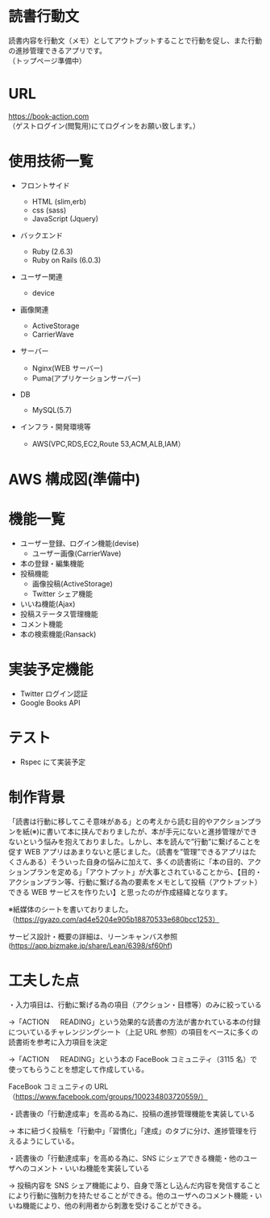 # 読書行動文

読書内容を行動文（メモ）としてアウトプットすることで行動を促し、また行動の進捗管理できるアプリです。<br>
（トップページ準備中）<br>

# URL

https://book-action.com <br>
（ゲストログイン(閲覧用)にてログインをお願い致します。）

# 使用技術一覧

- フロントサイド

  - HTML (slim,erb)
  - css (sass)
  - JavaScript (Jquery)

- バックエンド

  - Ruby (2.6.3)
  - Ruby on Rails (6.0.3)

- ユーザー関連

  - device

- 画像関連

  - ActiveStorage
  - CarrierWave

- サーバー

  - Nginx(WEB サーバー)
  - Puma(アプリケーションサーバー)

- DB

  - MySQL(5.7)

- インフラ・開発環境等
  - AWS(VPC,RDS,EC2,Route 53,ACM,ALB,IAM）

# AWS 構成図(準備中)

# 機能一覧

- ユーザー登録、ログイン機能(devise)
  - ユーザー画像(CarrierWave)
- 本の登録・編集機能
- 投稿機能
  - 画像投稿(ActiveStorage)
  - Twitter シェア機能
- いいね機能(Ajax)
- 投稿ステータス管理機能
- コメント機能
- 本の検索機能(Ransack)

# 実装予定機能

- Twitter ログイン認証
- Google Books API

# テスト

- Rspec にて実装予定

# 制作背景

「読書は行動に移してこそ意味がある」との考えから読む目的やアクションプランを紙(※)に書いて本に挟んでおりましたが、本が手元にないと進捗管理ができないという悩みを抱えておりました。しかし、本を読んで”行動”に繋げることを促す WEB アプリはあまりないと感じました。（読書を”管理”できるアプリはたくさんある）そういった自身の悩みに加えて、多くの読書術に「本の目的、アクションプランを定める」「アウトプット」が大事とされていることから、【目的・アクションプラン等、行動に繋げる為の要素をメモとして投稿（アウトプット）できる WEB サービスを作りたい】と思ったのが作成経緯となります。

※紙媒体のシートを書いておりました。（https://gyazo.com/ad4e5204e905b18870533e680bcc1253）

サービス設計・概要の詳細は、リーンキャンバス参照(https://app.bizmake.jp/share/Lean/6398/sf60hf)

# 工夫した点

・入力項目は、行動に繋げる為の項目（アクション・目標等）のみに絞っている

→「ACTION 　 READING」という効果的な読書の方法が書かれている本の付録についているチャレンジングシート（上記 URL 参照）の項目をベースに多くの読書術を参考に入力項目を決定

→「ACTION 　 READING」という本の FaceBook コミュニティ（3115 名）で使ってもらうことを想定して作成している。

FaceBook コミュニティの URL（https://www.facebook.com/groups/100234803720559/）

・読書後の「行動達成率」を高める為に、投稿の進捗管理機能を実装している

→ 本に紐づく投稿を「行動中」「習慣化」「達成」のタブに分け、進捗管理を行えるようにしている。

・読書後の「行動達成率」を高める為に、SNS にシェアできる機能・他のユーザへのコメント・いいね機能を実装している

→ 投稿内容を SNS シェア機能により、自身で落とし込んだ内容を発信することにより行動に強制力を持たせることができる。他のユーザへのコメント機能・いいね機能により、他の利用者から刺激を受けることができる。
